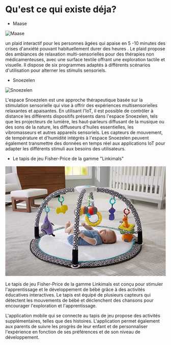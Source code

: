 # Qu'est ce qui existe déja? 

* Maase 
 
![Maase](https://www.senioractu.com/photo/art/grande/33499016-30859737.jpg?v=1557388244)

un plaid interactif  pour les personnes âgées qui apaise en 5 -10 minutes des crises d'anxiété pouvant habituellement durer des heures . Le plaid propose des ambiances de relaxation multi-sensorielles pour des thérapies non médicamenteuses, avec une surface textile offrant une exploration tactile et visuelle. Il dispose de six programmes adaptés à différents scénarios d'utilisation pour alterner les stimulis sensoriels. 


* Snoezelen 


![Snoezelen](https://i0.wp.com/assocalliope.fr/wp-content/uploads/2018/10/GODDERIDGE-Bernard-showroom-petrarque.jpg?fit=1193%2C796)



L'espace Snoezelen est une approche thérapeutique basée sur la stimulation sensorielle qui vise à offrir des expériences multisensorielles relaxantes et apaisantes. En utilisant l'IoT, il est possible de contrôler à distance les différents dispositifs présents dans l'espace Snoezelen, tels que les projecteurs de lumière, les haut-parleurs diffusant de la musique ou des sons de la nature, les diffuseurs d'huiles essentielles, les vibromasseurs et autres appareils sensoriels.
Les capteurs de mouvement, de température et d'humidité intégrés à l'espace Snoezelen peuvent également transmettre des données en temps réel aux applications IoT pour adapter les différents stimuli aux besoins des utilisateurs.




* Le tapis de jeu Fisher-Price de la gamme "Linkimals"



![tapis](Images/tapis.jpg)


Le tapis de jeu Fisher-Price de la gamme Linkimals est conçu pour stimuler l'apprentissage et le développement de bébé grâce à des activités éducatives interactives. Le tapis est équipé de plusieurs capteurs qui détectent les mouvements de bébé et déclenchent des chansons pour encourager l'exploration et l'apprentissage.

L'application mobile qui se connecte au tapis de jeu propose des activités supplémentaires, telles que des histoires. L'application permet également aux parents de suivre les progrès de leur enfant et de personnaliser l'expérience en fonction de ses préférences et de son niveau de développement.
